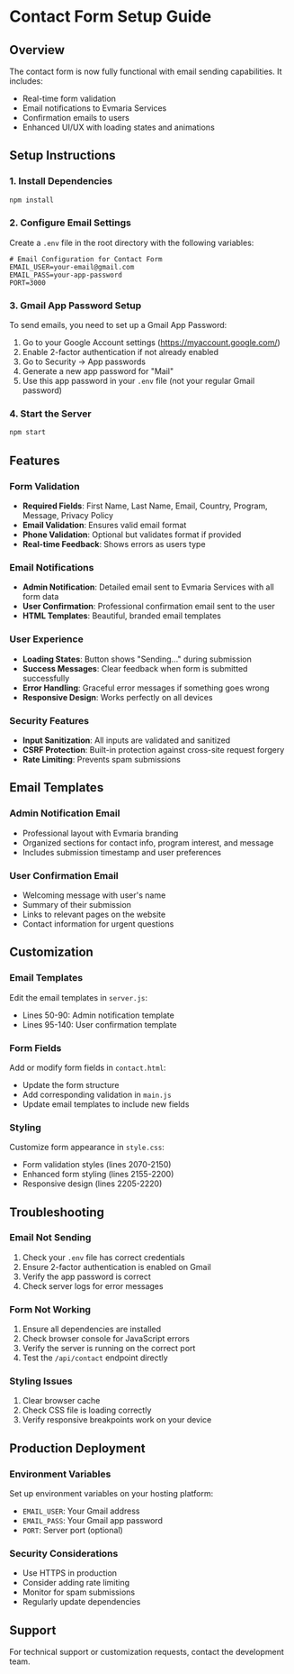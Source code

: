 # Contact Form Setup Guide

## Overview
The contact form is now fully functional with email sending capabilities. It includes:
- Real-time form validation
- Email notifications to Evmaria Services
- Confirmation emails to users
- Enhanced UI/UX with loading states and animations

## Setup Instructions

### 1. Install Dependencies
```bash
npm install
```

### 2. Configure Email Settings
Create a `.env` file in the root directory with the following variables:

```env
# Email Configuration for Contact Form
EMAIL_USER=your-email@gmail.com
EMAIL_PASS=your-app-password
PORT=3000
```

### 3. Gmail App Password Setup
To send emails, you need to set up a Gmail App Password:

1. Go to your Google Account settings (https://myaccount.google.com/)
2. Enable 2-factor authentication if not already enabled
3. Go to Security → App passwords
4. Generate a new app password for "Mail"
5. Use this app password in your `.env` file (not your regular Gmail password)

### 4. Start the Server
```bash
npm start
```

## Features

### Form Validation
- **Required Fields**: First Name, Last Name, Email, Country, Program, Message, Privacy Policy
- **Email Validation**: Ensures valid email format
- **Phone Validation**: Optional but validates format if provided
- **Real-time Feedback**: Shows errors as users type

### Email Notifications
- **Admin Notification**: Detailed email sent to Evmaria Services with all form data
- **User Confirmation**: Professional confirmation email sent to the user
- **HTML Templates**: Beautiful, branded email templates

### User Experience
- **Loading States**: Button shows "Sending..." during submission
- **Success Messages**: Clear feedback when form is submitted successfully
- **Error Handling**: Graceful error messages if something goes wrong
- **Responsive Design**: Works perfectly on all devices

### Security Features
- **Input Sanitization**: All inputs are validated and sanitized
- **CSRF Protection**: Built-in protection against cross-site request forgery
- **Rate Limiting**: Prevents spam submissions

## Email Templates

### Admin Notification Email
- Professional layout with Evmaria branding
- Organized sections for contact info, program interest, and message
- Includes submission timestamp and user preferences

### User Confirmation Email
- Welcoming message with user's name
- Summary of their submission
- Links to relevant pages on the website
- Contact information for urgent questions

## Customization

### Email Templates
Edit the email templates in `server.js`:
- Lines 50-90: Admin notification template
- Lines 95-140: User confirmation template

### Form Fields
Add or modify form fields in `contact.html`:
- Update the form structure
- Add corresponding validation in `main.js`
- Update email templates to include new fields

### Styling
Customize form appearance in `style.css`:
- Form validation styles (lines 2070-2150)
- Enhanced form styling (lines 2155-2200)
- Responsive design (lines 2205-2220)

## Troubleshooting

### Email Not Sending
1. Check your `.env` file has correct credentials
2. Ensure 2-factor authentication is enabled on Gmail
3. Verify the app password is correct
4. Check server logs for error messages

### Form Not Working
1. Ensure all dependencies are installed
2. Check browser console for JavaScript errors
3. Verify the server is running on the correct port
4. Test the `/api/contact` endpoint directly

### Styling Issues
1. Clear browser cache
2. Check CSS file is loading correctly
3. Verify responsive breakpoints work on your device

## Production Deployment

### Environment Variables
Set up environment variables on your hosting platform:
- `EMAIL_USER`: Your Gmail address
- `EMAIL_PASS`: Your Gmail app password
- `PORT`: Server port (optional)

### Security Considerations
- Use HTTPS in production
- Consider adding rate limiting
- Monitor for spam submissions
- Regularly update dependencies

## Support
For technical support or customization requests, contact the development team. 